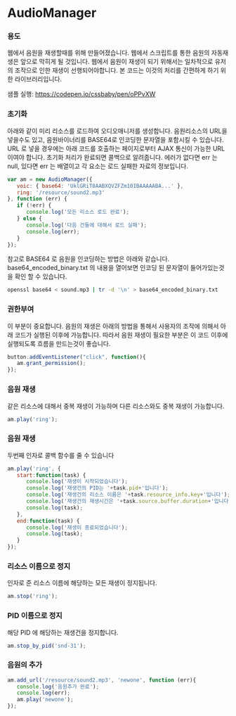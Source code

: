 # AudioManager

### 용도
웹에서 음원을 재생할때를 위해 만들어졌습니다.
웹에서 스크립트를 통한 음원의 자동재생은 앞으로 막히게 될 것입니다.
웹에서 음원이 재생이 되기 위해서는 일차적으로 유저의 조작으로 인한 재생이 선행되어야합니다.
본 코드는 이것의 처리를 간편하게 하기 위한 라이브러리입니다.

샘플 실행: https://codepen.io/cssbaby/pen/oPPvXW


### 초기화
아래와 같이 미리 리소스를 로드하여 오디오매니저를 생성합니다.
음원리소스의 URL을 넣을수도 있고, 음원바이너리를 BASE64로 인코딩한 문자열을 포함시킬 수 있습니다.
URL 로 넣을 경우에는 아래 코드를 호출하는 페이지로부터 AJAX 통신이 가능한 URL이여야 합니다.
초기화 처리가 완료되면 콜백으로 알려줍니다. 에러가 없다면 err 는 null, 있다면 err 는 배열이고 각 요소는 로드 실패한 자료의 정보입니다.
```js
var am = new AudioManager({
   voic: { base64: 'UklGRiT8AABXQVZFZm10IBAAAAABA...' },
   ring: '/resource/sound2.mp3'
}, function (err) {
   if (!err) {
      console.log('모든 리소스 로드 완료');
   } else {
      console.log('다음 건들에 대해서 로드 실패');
      console.log(err);
   }
});
```
참고로 BASE64 로 음원을 인코딩하는 방법은 아래와 같습니다.
base64_encoded_binary.txt 의 내용을 열어보면 인코딩 된 문자열이 들어가있는것을 확인 할 수 있습니다.
```bash
openssl base64 < sound.mp3 | tr -d '\n' > base64_encoded_binary.txt
```

### 권한부여
이 부분이 중요합니다.
음원의 재생은 아래의 방법을 통해서 사용자의 조작에 의해서 아래 코드가 실행된 이후에 가능합니다.
따라서 음원 재생이 필요한 부분은 이 코드 이후에 실행되도록 흐름을 만드는것이 좋습니다.
```js
button.addEventListener("click", function(){
   am.grant_permission();
});
```

### 음원 재생
같은 리소스에 대해서 중복 재생이 가능하며 다른 리소스와도 중복 재생이 가능합니다.
```js
am.play('ring');
```

### 음원 재생
두번째 인자로 콜백 함수를 줄 수 있습니다
```js
am.play('ring', {
   start:function(task) {
      console.log('재생이 시작되었습니다');
      console.log('재생건의 PID는 '+task.pid+'입니다');
      console.log('재생건의 리소스 이름은 '+task.resource_info.key+'입니다');
      console.log('재생건의 재생시간은 '+task.source.buffer.duration+'입니다');
      console.log(task);
   },
   end:function(task) {
      console.log('재생이 종료되었습니다');
      console.log(task);
   }
});
```

### 리소스 이름으로 정지
인자로 준 리소스 이름에 해당하는 모든 재생이 정지됩니다.
```js
am.stop('ring');
```

### PID 이름으로 정지
해당 PID 에 해당하는 재생건을 정지합니다.
```js
am.stop_by_pid('snd-31');
```

### 음원의 추가
```js
am.add_url('/resource/sound2.mp3', 'newone', function (err){
   console.log('음원추가 완료');
   console.log(err);
   am.play('newone');
});
```
